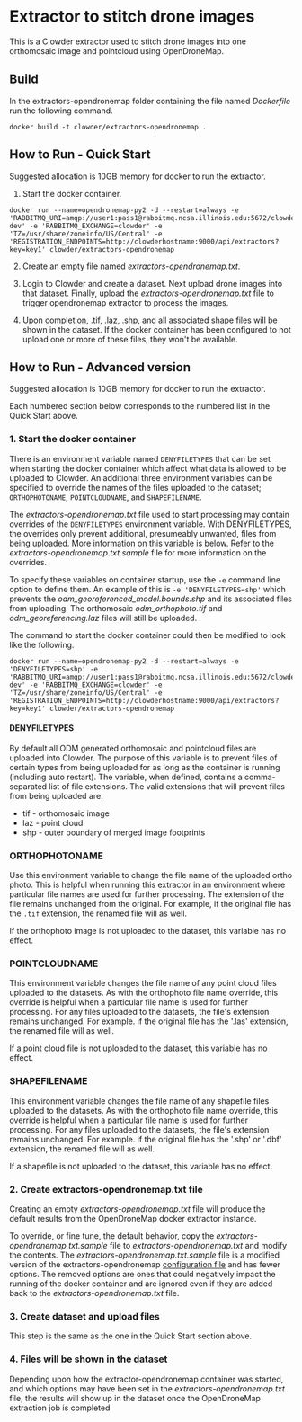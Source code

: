 Extractor to stitch drone images
=================================================

This is a Clowder extractor used to stitch drone images into one orthomosaic image and pointcloud using OpenDroneMap.

## Build
In the extractors-opendronemap folder containing the file named *Dockerfile* run the following command.
```
docker build -t clowder/extractors-opendronemap .
```
## How to Run - Quick Start
Suggested allocation is 10GB memory for docker to run the extractor.

1. Start the docker container.
```
docker run --name=opendronemap-py2 -d --restart=always -e 'RABBITMQ_URI=amqp://user1:pass1@rabbitmq.ncsa.illinois.edu:5672/clowder-dev' -e 'RABBITMQ_EXCHANGE=clowder' -e 'TZ=/usr/share/zoneinfo/US/Central' -e 'REGISTRATION_ENDPOINTS=http://clowderhostname:9000/api/extractors?key=key1' clowder/extractors-opendronemap
```

2. Create an empty file named *extractors-opendronemap.txt*.

3. Login to Clowder and create a dataset. Next upload drone images into that dataset. Finally, upload the *extractors-opendronemap.txt* file to trigger opendronemap extractor to process the images.

4. Upon completion, .tif, .laz, .shp, and all associated shape files will be shown in the dataset.
If the docker container has been configured to not upload one or more of these files, they won't be available.

## How to Run - Advanced version

Suggested allocation is 10GB memory for docker to run the extractor.

Each numbered section below corresponds to the numbered list in the Quick Start above.

### 1. Start the docker container

There is an environment variable named `DENYFILETYPES` that can be set when starting the docker container which affect what data is allowed to be uploaded to Clowder.
An additional three environment variables can be specified to override the names of the files uploaded to the dataset; `ORTHOPHOTONAME`, `POINTCLOUDNAME`, and `SHAPEFILENAME`.

The *extractors-opendronemap.txt* file used to start processing may contain overrides of the `DENYFILETYPES` environment variable.
With DENYFILETYPES, the overrides only prevent additional, presumeably unwanted, files from being uploaded.
More information on this variable is below.
Refer to the *extractors-opendronemap.txt.sample* file for more information on the overrides.

To specify these variables on container startup, use the `-e` command line option to define them.
An example of this is `-e 'DENYFILETYPES=shp'` which prevents the *odm_georeferenced_model.bounds.shp* and its associated files from uploading.
The orthomosaic *odm_orthophoto.tif* and *odm_georeferencing.laz* files will still be uploaded.

The command to start the docker container could then be modified to look like the following.
```
docker run --name=opendronemap-py2 -d --restart=always -e 'DENYFILETYPES=shp' -e 'RABBITMQ_URI=amqp://user1:pass1@rabbitmq.ncsa.illinois.edu:5672/clowder-dev' -e 'RABBITMQ_EXCHANGE=clowder' -e 'TZ=/usr/share/zoneinfo/US/Central' -e 'REGISTRATION_ENDPOINTS=http://clowderhostname:9000/api/extractors?key=key1' clowder/extractors-opendronemap
```

#### DENYFILETYPES
By default all ODM generated orthomosaic and pointcloud files are uploaded into Clowder.
The purpose of this variable is to prevent files of certain types from being uploaded for as long as the container is running (including auto restart).
The variable, when defined, contains a comma-separated list of file extensions.
The valid extensions that will prevent files from being uploaded are:
* tif - orthomosaic image
* laz - point cloud
* shp - outer boundary of merged image footprints

### ORTHOPHOTONAME
Use this environment variable to change the file name of the uploaded ortho photo.
This is helpful when running this extractor in an environment where particular file names are used for further processing.
The extension of the file remains unchanged from the original.
For example, if the original file has the `.tif` extension, the renamed file will as well.

If the orthophoto image is not uploaded to the dataset, this variable has no effect.

### POINTCLOUDNAME
This environment variable changes the file name of any point cloud files uploaded to the datasets.
As with the orthophoto file name override, this override is helpful when a particular file name is used for further processing.
For any files uploaded to the datasets, the file's extension remains unchanged.
For example. if the original file has the '.las' extension, the renamed file will as well.

If a point cloud file is not uploaded to the dataset, this variable has no effect.

### SHAPEFILENAME
This environment variable changes the file name of any shapefile files uploaded to the datasets.
As with the orthophoto file name override, this override is helpful when a particular file name is used for further processing.
For any files uploaded to the datasets, the file's extension remains unchanged.
For example. if the original file has the '.shp' or '.dbf' extension, the renamed file will as well.

If a shapefile is not uploaded to the dataset, this variable has no effect.

### 2. Create extractors-opendronemap.txt file

Creating an empty *extractors-opendronemap.txt* file will produce the default results from the OpenDroneMap docker extractor instance.

To override, or fine tune, the default behavior, copy the *extractors-opendronemap.txt.sample* file to *extractors-opendronemap.txt* and modify the contents.
The *extractors-opendronemap.txt.sample* file is a modified version of the extractors-opendronemap [configuration file](https://opensource.ncsa.illinois.edu/bitbucket/projects/CATS/repos/extractors-opendronemap/browse/settings.yaml) and has fewer options.
The removed options are ones that could negatively impact the running of the docker container and are ignored even if they are added back to the *extractors-opendronemap.txt* file.

### 3. Create dataset and upload files

This step is the same as the one in the Quick Start section above.

### 4. Files will be shown in the dataset

Depending upon how the extractor-opendronemap container was started, and which options may have been set in the *extractors-opendronemap.txt* file, the results will show up in the dataset once the OpenDroneMap extraction job is completed
